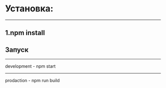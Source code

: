 # Установка:
---
1.npm install
---
## Запуск
---
development - npm start
***
prodaction - npm run build
